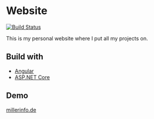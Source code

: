 # Website
[![Build Status](https://dev.azure.com/thomasmiller01mail/Homepage/_apis/build/status/2?branchName=master)](https://dev.azure.com/thomasmiller01mail/Homepage/_build/latest?definitionId=2&branchName=master)

This is my personal website where I put all my projects on.

## Build with
- [Angular](https://angular.io/)
- [ASP.NET Core](https://www.asp.net/core/overview/aspnet-vnext)

## Demo
[millerinfo.de](https://millerinfo.de)
